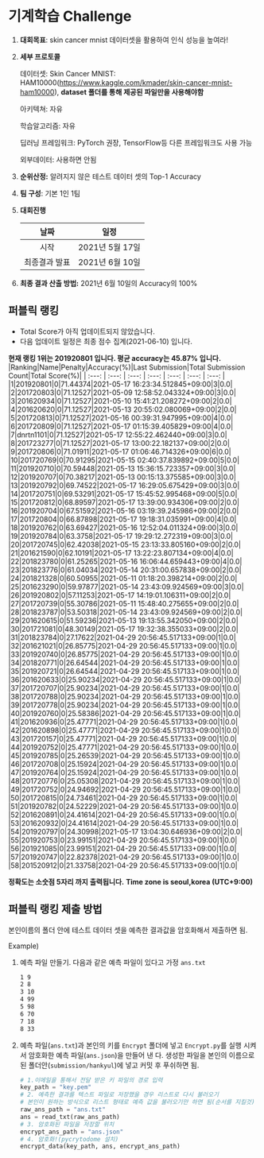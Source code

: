 # **기계학습 Challenge**
1. **대회목표**: skin cancer mnist 데이터셋을 활용하여 인식 성능을 높여라!

2. **세부 프로토콜**

   데이터셋: Skin Cancer MNIST: HAM10000(https://www.kaggle.com/kmader/skin-cancer-mnist-ham10000), 
           **dataset 폴더를 통해 제공된 파일만을 사용해야함**

   아키텍쳐: 자유

   학습알고리즘: 자유

   딥러닝 프레임워크: PyTorch 권장, TensorFlow등 다른 프레임워크도 사용 가능

   외부데이터: 사용하면 안됨

3. **순위산정:** 알려지지 않은 테스트 데이터 셋의 Top-1 Accuracy

4. **팀 구성**: 기본 1인 1팀


5. **대회진행**

   |     날짜      |      일정       |
   | :-----------: | :-------------: |
   |     시작      | 2021년 5월 17일 |
   | 최종결과 발표 | 2021년 6월 10일  |

7. **최종 결과 산출 방법:** 2021년 6월 10일의 Accuracy의 100%


## 퍼블릭 랭킹

  
- Total Score가 아직 업데이트되지 않았습니다. 
 - 다음 업데이트 일정은 최종 점수 집계(2021-06-10) 입니다.
  
**현재 랭킹 1위는 201920801 입니다. 평균 accuracy는 45.87% 입니다.**
|Ranking|Name|Penalty|Accuracy(%)|Last Submission|Total Submission Count|Total Score(%)|
| :---: | :---: | :---: | :---: | :---: | :---: | :---: |
|1|201920801|0|71.44374|2021-05-17 16:23:34.512845+09:00|3|0.0|
|2|201720803|0|71.12527|2021-05-09 12:58:52.043324+09:00|3|0.0|
|3|201620934|0|71.12527|2021-05-10 15:41:21.208272+09:00|2|0.0|
|4|201620620|0|71.12527|2021-05-13 20:55:02.080069+09:00|2|0.0|
|5|201720813|0|71.12527|2021-05-16 00:39:31.947995+09:00|4|0.0|
|6|201720809|0|71.12527|2021-05-17 01:15:39.405829+09:00|4|0.0|
|7|dnrtn1101|0|71.12527|2021-05-17 12:55:22.462440+09:00|3|0.0|
|8|201723277|0|71.12527|2021-05-17 13:00:22.182137+09:00|2|0.0|
|9|201720806|0|71.01911|2021-05-17 01:06:46.714326+09:00|6|0.0|
|10|201720769|0|70.91295|2021-05-15 02:40:37.839892+09:00|5|0.0|
|11|201920710|0|70.59448|2021-05-13 15:36:15.723357+09:00|3|0.0|
|12|201920707|0|70.38217|2021-05-13 00:15:13.375585+09:00|3|0.0|
|13|201920792|0|69.74522|2021-05-17 16:29:05.675429+09:00|3|0.0|
|14|201720751|0|69.53291|2021-05-17 15:45:52.995468+09:00|5|0.0|
|15|201720812|0|68.89597|2021-05-17 13:39:00.934306+09:00|2|0.0|
|16|201920704|0|67.51592|2021-05-16 03:19:39.245986+09:00|2|0.0|
|17|201720804|0|66.87898|2021-05-17 19:18:31.035991+09:00|4|0.0|
|18|201920762|0|63.69427|2021-05-16 12:52:04.011324+09:00|3|0.0|
|19|201920784|0|63.3758|2021-05-17 19:29:12.272319+09:00|3|0.0|
|20|201720745|0|62.42038|2021-05-15 23:13:33.805160+09:00|2|0.0|
|21|201621590|0|62.10191|2021-05-17 13:22:23.807134+09:00|4|0.0|
|22|201823780|0|61.25265|2021-05-16 16:06:44.659443+09:00|4|0.0|
|23|201823776|0|61.04034|2021-05-14 20:31:00.657838+09:00|2|0.0|
|24|201821328|0|60.50955|2021-05-11 01:18:20.398214+09:00|2|0.0|
|25|201623290|0|59.97877|2021-05-14 23:43:09.924569+09:00|3|0.0|
|26|201920802|0|57.11253|2021-05-17 14:19:01.106311+09:00|2|0.0|
|27|201720739|0|55.30786|2021-05-11 15:48:40.275655+09:00|2|0.0|
|28|201823787|0|53.50318|2021-05-14 23:43:09.924569+09:00|2|0.0|
|29|201620615|0|51.59236|2021-05-13 19:13:55.342050+09:00|2|0.0|
|30|201721081|0|48.30149|2021-05-17 19:32:38.355033+09:00|2|0.0|
|31|201823784|0|27.17622|2021-04-29 20:56:45.517133+09:00|1|0.0|
|32|201621021|0|26.85775|2021-04-29 20:56:45.517133+09:00|1|0.0|
|33|201920740|0|26.85775|2021-04-29 20:56:45.517133+09:00|1|0.0|
|34|201820771|0|26.64544|2021-04-29 20:56:45.517133+09:00|1|0.0|
|35|201920721|0|26.64544|2021-04-29 20:56:45.517133+09:00|1|0.0|
|36|201620633|0|25.90234|2021-04-29 20:56:45.517133+09:00|1|0.0|
|37|201720707|0|25.90234|2021-04-29 20:56:45.517133+09:00|1|0.0|
|38|201720788|0|25.90234|2021-04-29 20:56:45.517133+09:00|1|0.0|
|39|201720778|0|25.90234|2021-04-29 20:56:45.517133+09:00|1|0.0|
|40|201920760|0|25.58386|2021-04-29 20:56:45.517133+09:00|1|0.0|
|41|201620936|0|25.47771|2021-04-29 20:56:45.517133+09:00|1|0.0|
|42|201620898|0|25.47771|2021-04-29 20:56:45.517133+09:00|1|0.0|
|43|201720157|0|25.47771|2021-04-29 20:56:45.517133+09:00|1|0.0|
|44|201920752|0|25.47771|2021-04-29 20:56:45.517133+09:00|1|0.0|
|45|201920785|0|25.26539|2021-04-29 20:56:45.517133+09:00|1|0.0|
|46|201720708|0|25.15924|2021-04-29 20:56:45.517133+09:00|1|0.0|
|47|201920764|0|25.15924|2021-04-29 20:56:45.517133+09:00|1|0.0|
|48|201720776|0|25.05308|2021-04-29 20:56:45.517133+09:00|1|0.0|
|49|201720752|0|24.94692|2021-04-29 20:56:45.517133+09:00|1|0.0|
|50|201720815|0|24.73461|2021-04-29 20:56:45.517133+09:00|1|0.0|
|51|201920782|0|24.52229|2021-04-29 20:56:45.517133+09:00|1|0.0|
|52|201620891|0|24.41614|2021-04-29 20:56:45.517133+09:00|1|0.0|
|53|201620932|0|24.41614|2021-04-29 20:56:45.517133+09:00|1|0.0|
|54|201920797|0|24.30998|2021-05-17 13:04:30.646936+09:00|2|0.0|
|55|201920753|0|23.99151|2021-04-29 20:56:45.517133+09:00|1|0.0|
|56|201921085|0|23.99151|2021-04-29 20:56:45.517133+09:00|1|0.0|
|57|201920747|0|22.82378|2021-04-29 20:56:45.517133+09:00|1|0.0|
|58|201520912|0|21.33758|2021-04-29 20:56:45.517133+09:00|1|0.0|


**정확도는 소숫점 5자리 까지 출력됩니다.**
**Time zone is seoul,korea (UTC+9:00)**
## 퍼블릭 랭킹 제출 방법

본인이름의 폴더 안에 테스트 데이터 셋을 예측한 결과값을 암호화해서 제출하면 됨.

Example) 

1. 예측 파일 만들기. 다음과 같은 예측 파일이 있다고 가정 `ans.txt`

   ```tex
   1 9
   2 8
   3 10
   4 99
   5 98
   6 70
   7 18
   8 33
   ```

2. 예측 파일(`ans.txt`)과 본인의 키를 `Encrypt` 폴더에 넣고 `Encrypt.py`를 실행 시켜서 암호화한 예측 파일(`ans.json`)을 만들어 낸 다. 생성한 파일을 본인의 이름으로 된 폴더안(`submission/hankyul`)에 넣고 커밋 후 푸쉬하면 됨.

   ```python
   # 1.이메일을 통해서 전달 받은 키 파일의 경로 입력
   key_path = "key.pem"
   # 2. 예측한 결과를 텍스트 파일로 저장했을 경우 리스트로 다시 불러오기
   # 본인이 원하는 방식으로 리스트 형태로 예측 값을 불러오기만 하면 됨(순서를 지킬것)
   raw_ans_path = "ans.txt"
   ans = read_txt(raw_ans_path)
   # 3. 암호화된 파일을 저장할 위치
   encrypt_ans_path = "ans.json"
   # 4. 암호화!(pycrytodome 설치)
   encrypt_data(key_path, ans, encrypt_ans_path)
   ```




